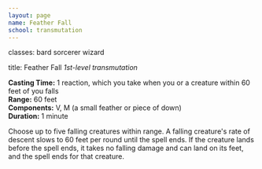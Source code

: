 ```yaml
---
layout: page
name: Feather Fall
school: transmutation
---
```

classes: bard
         sorcerer
         wizard

title: Feather Fall 
_1st-level transmutation_ 

**Casting Time:** 1 reaction, which you take when you or a creature within 60 feet of you falls    
**Range:** 60 feet    
**Components:** V, M (a small feather or piece of down)    
**Duration:** 1 minute 

Choose up to five falling creatures within range. A falling creature's rate of descent slows to 60 feet per round until the spell ends. If the creature lands before the spell ends, it takes no falling damage and can land on its feet, and the spell ends for that creature. 